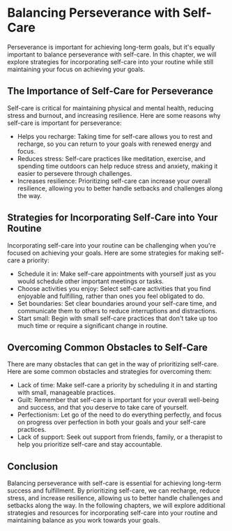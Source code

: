 Balancing Perseverance with Self-Care
==============================================

Perseverance is important for achieving long-term goals, but it's equally important to balance perseverance with self-care. In this chapter, we will explore strategies for incorporating self-care into your routine while still maintaining your focus on achieving your goals.

The Importance of Self-Care for Perseverance
--------------------------------------------

Self-care is critical for maintaining physical and mental health, reducing stress and burnout, and increasing resilience. Here are some reasons why self-care is important for perseverance:

* Helps you recharge: Taking time for self-care allows you to rest and recharge, so you can return to your goals with renewed energy and focus.
* Reduces stress: Self-care practices like meditation, exercise, and spending time outdoors can help reduce stress and anxiety, making it easier to persevere through challenges.
* Increases resilience: Prioritizing self-care can increase your overall resilience, allowing you to better handle setbacks and challenges along the way.

Strategies for Incorporating Self-Care into Your Routine
--------------------------------------------------------

Incorporating self-care into your routine can be challenging when you're focused on achieving your goals. Here are some strategies for making self-care a priority:

* Schedule it in: Make self-care appointments with yourself just as you would schedule other important meetings or tasks.
* Choose activities you enjoy: Select self-care activities that you find enjoyable and fulfilling, rather than ones you feel obligated to do.
* Set boundaries: Set clear boundaries around your self-care time, and communicate them to others to reduce interruptions and distractions.
* Start small: Begin with small self-care practices that don't take up too much time or require a significant change in routine.

Overcoming Common Obstacles to Self-Care
----------------------------------------

There are many obstacles that can get in the way of prioritizing self-care. Here are some common obstacles and strategies for overcoming them:

* Lack of time: Make self-care a priority by scheduling it in and starting with small, manageable practices.
* Guilt: Remember that self-care is important for your overall well-being and success, and that you deserve to take care of yourself.
* Perfectionism: Let go of the need to do everything perfectly, and focus on progress over perfection in both your goals and your self-care practices.
* Lack of support: Seek out support from friends, family, or a therapist to help you prioritize self-care and stay accountable.

Conclusion
----------

Balancing perseverance with self-care is essential for achieving long-term success and fulfillment. By prioritizing self-care, we can recharge, reduce stress, and increase resilience, allowing us to better handle challenges and setbacks along the way. In the following chapters, we will explore additional strategies and resources for incorporating self-care into your routine and maintaining balance as you work towards your goals.
